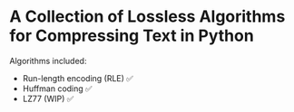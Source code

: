 # A Collection of Lossless Algorithms for Compressing Text in Python
Algorithms included:
- Run-length encoding (RLE) ✅
- Huffman coding ✅
- LZ77 (WIP) ✅